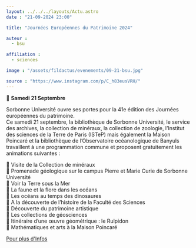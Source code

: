 ```yaml
---
layout: ../../../layouts/Actu.astro
date : "21-09-2024 23:00"

title: "Journées Européennes du Patrimoine 2024"

auteur :
  - bsu

affiliation :
  - sciences

image : "/assets/fildactus/evenements/09-21-bsu.jpg"

source : "https://www.instagram.com/p/C_h83eusVRH/"
---
```


📅 __Samedi 21 Septembre__

Sorbonne Université ouvre ses portes pour la 41e édition des Journées européennes du patrimoine.  
Ce samedi 21 septembre, la bibliothèque de Sorbonne Université, le service des archives, la collection de minéraux, la collection de zoologie, l’Institut des sciences de la Terre de Paris (ISTeP) mais également la Maison Poincaré et la bibliothèque de l’Observatoire océanologique de Banyuls travaillent à une programmation commune et proposent gratuitement les animations suivantes :

🔸 Visite de la Collection de minéraux  
🔸 Promenade géologique sur le campus Pierre et Marie Curie de Sorbonne Université  
🔸 Voir la Terre sous la Mer  
🔸 La faune et la flore dans les océans  
🔸 Les océans au temps des dinosaures  
🔸 A la découverte de l’histoire de la Faculté des Sciences  
🔸 Découverte du patrimoine artistique  
🔸 Les collections de géosciences  
🔸 Itinéraire d’une œuvre géométrique : le Rulpidon  
🔸 Mathématiques et arts à la Maison Poincaré

[Pour plus d'Infos](https://www.sorbonne-universite.fr/actualites/journees-europeennes-du-patrimoine-2024)
